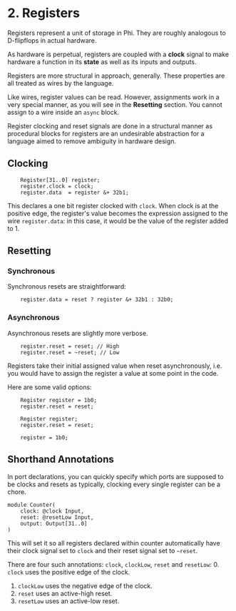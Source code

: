 # 2. Registers
Registers represent a unit of storage in Phi. They are roughly analogous to D-flipflops in actual hardware.

As hardware is perpetual, registers are coupled with a **clock** signal to make hardware a function in its **state** as well as its inputs and outputs.

Registers are more structural in approach, generally. These properties are all treated as wires by the language.

Like wires, register values can be read. However, assignments work in a very special manner, as you will see in the **Resetting** section. You cannot assign to a wire inside an `async` block.

Register clocking and reset signals are done in a structural manner as procedural blocks for registers are an undesirable abstraction for a language aimed to remove ambiguity in hardware design.

## Clocking
```phi
    Register[31..0] register;
    register.clock = clock;
    register.data  = register &+ 32b1;
```

This declares a one bit register clocked with `clock`. When clock is at the positive edge, the register's value becomes the expression assigned to the wire `register.data`: in this case, it would be the value of the register added to 1.

## Resetting
### Synchronous
Synchronous resets are straightforward:

```phi
    register.data = reset ? register &+ 32b1 : 32b0;
```

### Asynchronous
Asynchronous resets are slightly more verbose.

```phi
    register.reset = reset; // High
    register.reset = ~reset; // Low
```

Registers take their initial assigned value when reset asynchronously, i.e. you would have to assign the register a value at some point in the code.

Here are some valid options:

```phi
    Register register = 1b0;
    register.reset = reset;
```

```phi
    Register register;
    register.reset = reset;

    register = 1b0;
```

## Shorthand Annotations
In port declarations, you can quickly specify which ports are supposed to be clocks and resets as typically, clocking every single register can be a chore.

```phi
module Counter(
    clock: @clock Input,
    reset: @resetLow Input,
    output: Output[31..0]
) 
```

This will set it so all registers declared within counter automatically have their clock signal set to `clock` and their reset signal set to `~reset`.

There are four such annotations: `clock`, `clockLow`, `reset` and `resetLow`:
0. `clock` uses the positive edge of the clock.
1. `clockLow` uses the negative edge of the clock.
2. `reset` uses an active-high reset.
3. `resetLow` uses an active-low reset.